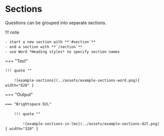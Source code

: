 # Sections

Questions can be grouped into separate sections.

!!! note

    - start a new section with **`#section`**
    - end a section with **`/section`**
    - use Word *Heading styles* to specify section names

=== "Text"

    !!! quote ""

        ![example-sections](../assets/example-sections-word.png){ width="620" }

=== "Output"

    === "Brightspace D2L"

        !!! quote ""

            ![example-sections-in-lms](../assets/example-sections-d2l.png){ width="320" }
<!-- 
    === "Canvas"

        !!! quote ""

            Coming Soon.

    === "Moodle"

        !!! quote ""

            Coming Soon. -->
